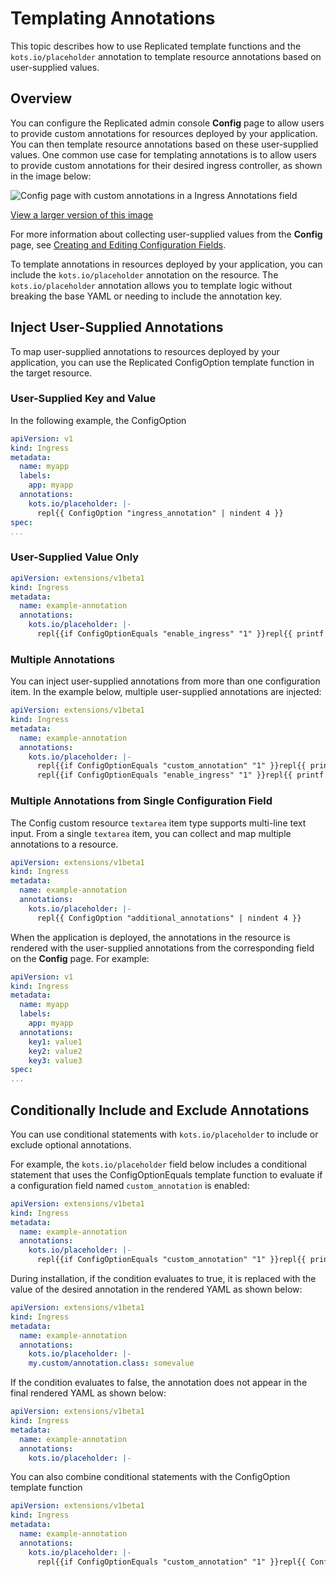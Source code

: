 # Templating Annotations

This topic describes how to use Replicated template functions and the `kots.io/placeholder` annotation to template resource annotations based on user-supplied values.

## Overview

You can configure the Replicated admin console **Config** page to allow users to provide custom annotations for resources deployed by your application. You can then template resource annotations based on these user-supplied values. One common use case for templating annotations is to allow users to provide custom annotations for their desired ingress controller, as shown in the image below:

![Config page with custom annotations in a Ingress Annotations field](/images/config-map-annotations.png)

[View a larger version of this image](/images/config-map-annotations.png)

For more information about collecting user-supplied values from the **Config** page, see [Creating and Editing Configuration Fields](/vendor/admin-console-customize-config-screen).

To template annotations in resources deployed by your application, you can include the `kots.io/placeholder` annotation on the resource. The `kots.io/placeholder` annotation allows you to template logic without breaking the base YAML or needing to include the annotation key.

## Inject User-Supplied Annotations

To map user-supplied annotations to resources deployed by your application, you can use the Replicated ConfigOption template function in the target resource.

### User-Supplied Key and Value

In the following example, the ConfigOption 

```yaml
apiVersion: v1
kind: Ingress
metadata:
  name: myapp
  labels:
    app: myapp
  annotations:
    kots.io/placeholder: |-
      repl{{ ConfigOption "ingress_annotation" | nindent 4 }}
spec:      
...
```

### User-Supplied Value Only

```yaml
apiVersion: extensions/v1beta1
kind: Ingress
metadata:
  name: example-annotation
  annotations:
    kots.io/placeholder: |-
      repl{{if ConfigOptionEquals "enable_ingress" "1" }}repl{{ printf "my.custom/annotation.ingress.hostname: %s" (ConfigOption "ingress_hostname") | nindent 4 }}repl{{end}}
```

### Multiple Annotations

You can inject user-supplied annotations from more than one configuration item. In the example below, multiple user-supplied annotations are injected:

```yaml
apiVersion: extensions/v1beta1
kind: Ingress
metadata:
  name: example-annotation
  annotations:
    kots.io/placeholder: |-
      repl{{if ConfigOptionEquals "custom_annotation" "1" }}repl{{ printf "my.custom/annotation.class: somevalue" | nindent 4 }}repl{{end}}
      repl{{if ConfigOptionEquals "enable_ingress" "1" }}repl{{ printf "my.custom/annotation.ingress.hostname: %s" (ConfigOption "ingress_hostname") | nindent 4 }}repl{{end}}
```

### Multiple Annotations from Single Configuration Field

The Config custom resource `textarea` item type supports multi-line text input. From a single `textarea` item, you can collect and map multiple annotations to a resource.

```yaml
apiVersion: extensions/v1beta1
kind: Ingress
metadata:
  name: example-annotation
  annotations:
    kots.io/placeholder: |-
      repl{{ ConfigOption "additional_annotations" | nindent 4 }}
```

When the application is deployed, the annotations in the resource is rendered with the user-supplied annotations from the corresponding field on the **Config** page. For example:

```yaml
apiVersion: v1
kind: Ingress
metadata:
  name: myapp
  labels:
    app: myapp
  annotations:
    key1: value1
    key2: value2
    key3: value3
spec:    
...  
```

## Conditionally Include and Exclude Annotations

You can use conditional statements with `kots.io/placeholder` to include or exclude optional annotations.

For example, the `kots.io/placeholder` field below includes a conditional statement that uses the ConfigOptionEquals template function to evaluate if a configuration field named `custom_annotation` is enabled:

```yaml
apiVersion: extensions/v1beta1
kind: Ingress
metadata:
  name: example-annotation
  annotations:
    kots.io/placeholder: |-
      repl{{if ConfigOptionEquals "custom_annotation" "1" }}repl{{ printf "my.custom/annotation.class: somevalue" | nindent 4 }}repl{{end}}
```

During installation, if the condition evaluates to true, it is replaced with the value of the desired annotation in the rendered YAML as shown below:

```yaml
apiVersion: extensions/v1beta1
kind: Ingress
metadata:
  name: example-annotation
  annotations:
    kots.io/placeholder: |-
    my.custom/annotation.class: somevalue
```

If the condition evaluates to false, the annotation does not appear in the final rendered YAML as shown below:

```yaml
apiVersion: extensions/v1beta1
kind: Ingress
metadata:
  name: example-annotation
  annotations:
    kots.io/placeholder: |-
```

You can also combine conditional statements with the ConfigOption template function 

```yaml
apiVersion: extensions/v1beta1
kind: Ingress
metadata:
  name: example-annotation
  annotations:
    kots.io/placeholder: |-
      repl{{if ConfigOptionEquals "custom_annotation" "1" }}repl{{ ConfigOption "annotation_class") | nindent 4 }}repl{{end}}
```